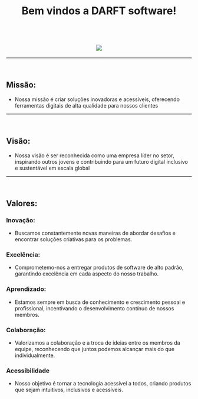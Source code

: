 <h1 align="center"> Bem vindos a DARFT software!  </h1>

<br>

  <h1 align="center">
<center> <img src="https://github.com/DARFTsoftware/DARFTsoftware/assets/160743295/132abadd-330a-4ee5-8910-42c4fa0b7c28" width="" height="" align="center"> </center>
</h1>

***




<br>

## Missão:
* Nossa missão é criar soluções inovadoras e acessíveis, oferecendo ferramentas digitais de alta qualidade para nossos clientes
  
***

<br>


## Visão:
* Nossa visão é ser reconhecida como uma empresa líder no setor, inspirando outros jovens e contribuindo para um futuro digital inclusivo e sustentável em escala global

***

<br>

## Valores:
### Inovação:
* Buscamos constantemente novas maneiras de abordar desafios e encontrar soluções criativas para os problemas.

### Excelência:
* Comprometemo-nos a entregar produtos de software de alto padrão, garantindo excelência em cada aspecto do nosso trabalho.

### Aprendizado:
* Estamos sempre em busca de conhecimento e crescimento pessoal e profissional, incentivando o desenvolvimento contínuo de nossos membros.

### Colaboração:
* Valorizamos a colaboração e a troca de ideias entre os membros da equipe, reconhecendo que juntos podemos alcançar mais do que individualmente.

### Acessibilidade
* Nosso objetivo é tornar a tecnologia acessível a todos, criando produtos que sejam intuitivos, inclusivos e acessíveis.
